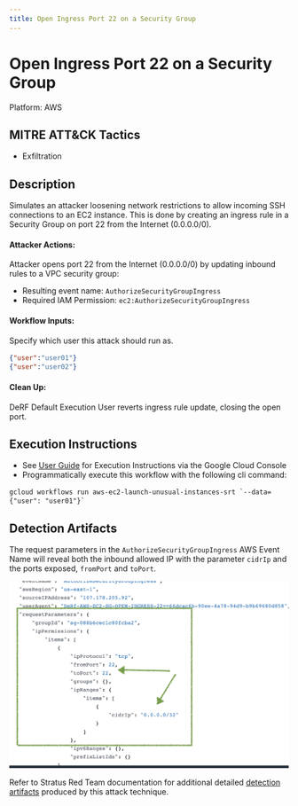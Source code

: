 ```yaml
---
title: Open Ingress Port 22 on a Security Group
---
```


# Open Ingress Port 22 on a Security Group


Platform: AWS

## MITRE ATT&CK Tactics


- Exfiltration

## Description


Simulates an attacker loosening network restrictions to allow incoming SSH connections to an EC2 instance.  This is done by creating an ingress rule in a Security Group on port 22 from the Internet (0.0.0.0/0).


#### Attacker Actions: 

Attacker opens port 22 from the Internet (0.0.0.0/0) by updating inbound rules to a VPC security group:    
  - Resulting event name: `AuthorizeSecurityGroupIngress`   
  - Required IAM Permission: `ec2:AuthorizeSecurityGroupIngress`

#### Workflow Inputs: 
Specify which user this attack should run as. 
```json
{"user":"user01"}
{"user":"user02"}
```

#### Clean Up: 

DeRF Default Execution User reverts ingress rule update, closing the open port.


## Execution Instructions

- See [User Guide](../../user-guide/execution-user-permissions.md) for Execution Instructions via the Google Cloud Console
- Programmatically execute this workflow with the following cli command:

```
gcloud workflows run aws-ec2-launch-unusual-instances-srt `--data={"user": "user01"}` 
```


## Detection Artifacts

The request parameters in the `AuthorizeSecurityGroupIngress` AWS Event Name will reveal both the inbound allowed IP with the parameter `cidrIp` and the ports exposed, `fromPort` and `toPort`.

![](../images/../../images/ec2-security-group-open-port-22-ingress.png)

Refer to Stratus Red Team documentation for additional detailed [detection artifacts](https://stratus-red-team.cloud/attack-techniques/AWS/aws.exfiltration.ec2-security-group-open-port-22-ingress/) produced by this attack technique.


